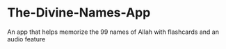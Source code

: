 # The-Divine-Names-App
An app that helps memorize the 99 names of Allah with flashcards and an audio feature
